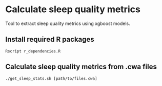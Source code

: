 # Calculate sleep quality metrics
Tool to extract sleep quality metrics using xgboost models.

## Install required R packages
```console
Rscript r_dependencies.R
```

## Calculate sleep quality metrics from .cwa files
```console
./get_sleep_stats.sh [path/to/files.cwa]
```
